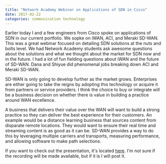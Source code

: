 ```yaml
---
title: "Network Academy Webinar on Applications of SDN in Cisco"
date: 2017-02-22
categories: communication technology
---
```

Earlier today I and a few engineers from Cisco spoke on applications of SDN in our current portfolio. We sopke on iWAN, ACI, and Meraki SD-WAN. This was a great webinar focused on detailing SDN solutions at the nuts and bolts level. We had Network Academy students ask awesome questions about the solutions and what we thought about the market for SDN now and in the future. I had a lot of fun fielding questions about iWAN and the future of SD-WAN. Dana and Shiyue did phenomenal jobs breaking down ACI and Meraki SD-WAN.

SD-WAN is only going to develop further as the market grows. Enterprises are either going to take the reigns by adopting this technology or acquire it from partners or service providers. I think the choice to buy or integrate will be a business decision on whether there is value in building a practice around WAN excellence.

A business that delivers their value over the WAN will want to build a strong practice so they can deliver the best experience for their customers. An example would be a distance learning business that sources content from disparate remote locations. They would want to ensure their real time and streaming content is as good as it can be. SD-WAN provides a way to do this by leveraging multiple carriers and transports, measuring performance, and allowing software to make path selections.

If you want to check out the presentation, it's located [here](https://www.netacad.com/sites/default/files/images/careers/Webinars/SDN/sdn_session_3_application_of_sdn_in_cisco.pdf). I'm not sure if the recording will be made available, but if it is I will post it.